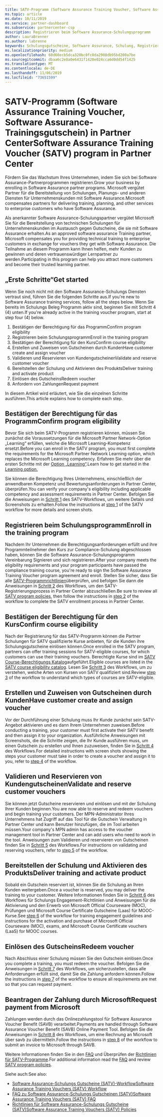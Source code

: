 ```yaml
---
title: SATV-Programm (Software Assurance Training Voucher, Software Assurance-Schulungsgutschein) in Partner Center | Partner Center
ms.topic: article
ms.date: 10/11/2019
ms.service: partner-dashboard
ms.subservice: partnercenter-csp
description: Registrieren beim Software Assurance-Schulungsprogramm
author: LauraBrenner
ms.author: labrenne
keywords: Schulungsgutscheine, Software Assurance, Schulung, Registrieren bei SATV, SATV
ms.localizationpriority: medium
ms.openlocfilehash: 60d60ecb5dca320bc0fc0da2908db95bd200a7be
ms.sourcegitcommit: dbaa6c2e8a0e6431f1420e024cca6d0dd54f1425
ms.translationtype: MT
ms.contentlocale: de-DE
ms.lasthandoff: 11/06/2019
ms.locfileid: "73651599"
---
```

# <a name="software-assurance-training-voucher-satv-program-in-partner-center"></a><span data-ttu-id="a566e-104">SATV-Programm (Software Assurance Training Voucher, Software Assurance-Trainingsgutschein) in Partner Center</span><span class="sxs-lookup"><span data-stu-id="a566e-104">Software Assurance Training Voucher (SATV) program in Partner Center</span></span>

<span data-ttu-id="a566e-105">Fördern Sie das Wachstum Ihres Unternehmen, indem Sie sich bei Software Assurance-Partnerprogrammen registrieren.</span><span class="sxs-lookup"><span data-stu-id="a566e-105">Grow your business by enrolling in Software Assurance partner programs.</span></span> <span data-ttu-id="a566e-106">Microsoft vergütet Partner für die Bereitstellung von Schulungen, Planungs- und anderen Diensten für Unternehmenskunden mit Software Assurance.</span><span class="sxs-lookup"><span data-stu-id="a566e-106">Microsoft compensates partners for delivering training, planning, and other services to enterprise customers who have Software Assurance.</span></span> 

<span data-ttu-id="a566e-107">Als anerkannter Software Assurance-Schulungspartner vergütet Microsoft Sie für die Bereitstellung von technischen Schulungen für Unternehmenskunden im Austausch gegen Gutscheine, die sie mit Software Assurance erhalten.</span><span class="sxs-lookup"><span data-stu-id="a566e-107">As an approved software assurance Training partner, Microsoft compensates you for providing technical training to enterprise customers in exchange for vouchers they get with Software Assurance.</span></span> <span data-ttu-id="a566e-108">Die Teilnahme an diesem Programm kann Ihnen helfen, mehr Kunden zu gewinnen und deren vertrauenswürdiger Lernpartner zu werden.</span><span class="sxs-lookup"><span data-stu-id="a566e-108">Participating in this program can help you attract more customers and become their trusted learning partner.</span></span>

## <a name="get-started"></a><span data-ttu-id="a566e-109">„Erste Schritte“</span><span class="sxs-lookup"><span data-stu-id="a566e-109">Get started</span></span>

<span data-ttu-id="a566e-110">Wenn Sie noch nicht mit den Software Assurance-Schulungs Diensten vertraut sind, führen Sie die folgenden Schritte aus.</span><span class="sxs-lookup"><span data-stu-id="a566e-110">If you're new to Software Assurance training services, follow all the steps below.</span></span> <span data-ttu-id="a566e-111">Wenn Sie bereits im Schulungs Beleg Programm aktiv sind, beginnen Sie mit Schritt 4 (4) unten.</span><span class="sxs-lookup"><span data-stu-id="a566e-111">If you're already active in the training voucher program, start at step four (4) below.</span></span> 

1. <span data-ttu-id="a566e-112">Bestätigen der Berechtigung für das Programm</span><span class="sxs-lookup"><span data-stu-id="a566e-112">Confirm program eligibility</span></span>
2. <span data-ttu-id="a566e-113">Registrieren beim Schulungsprogramm</span><span class="sxs-lookup"><span data-stu-id="a566e-113">Enroll in the training program</span></span>
3. <span data-ttu-id="a566e-114">Bestätigen der Berechtigung für den Kurs</span><span class="sxs-lookup"><span data-stu-id="a566e-114">Confirm course eligibility</span></span>
4. <span data-ttu-id="a566e-115">Erstellen und Zuweisen von Gutscheinen durch Kunden</span><span class="sxs-lookup"><span data-stu-id="a566e-115">Have customer create and assign voucher</span></span>
5. <span data-ttu-id="a566e-116">Validieren und Reservieren von Kundengutscheinen</span><span class="sxs-lookup"><span data-stu-id="a566e-116">Validate and reserve customer voucher</span></span>
6. <span data-ttu-id="a566e-117">Bereitstellen der Schulung und Aktivieren des Produkts</span><span class="sxs-lookup"><span data-stu-id="a566e-117">Deliver training and activate product</span></span>
7. <span data-ttu-id="a566e-118">Einlösen des Gutscheins</span><span class="sxs-lookup"><span data-stu-id="a566e-118">Redeem voucher</span></span>
8. <span data-ttu-id="a566e-119">Anfordern von Zahlungen</span><span class="sxs-lookup"><span data-stu-id="a566e-119">Request payment</span></span>

<span data-ttu-id="a566e-120">In diesem Artikel wird erläutert, wie Sie die einzelnen Schritte ausführen.</span><span class="sxs-lookup"><span data-stu-id="a566e-120">This article explains how to complete each step.</span></span>

## <a name="confirm-program-eligibility"></a><span data-ttu-id="a566e-121">Bestätigen der Berechtigung für das Programm</span><span class="sxs-lookup"><span data-stu-id="a566e-121">Confirm program eligibility</span></span>

<span data-ttu-id="a566e-122">Bevor Sie sich beim SATV-Programm registrieren können, müssen Sie zunächst die Voraussetzungen für die Microsoft Partner Network-Option „Learning“ erfüllen, welche die Microsoft Learning-Kompetenz ersetzt.</span><span class="sxs-lookup"><span data-stu-id="a566e-122">Before you can enroll in the SATV program, you must first complete the requirements for the Microsoft Partner Network Learning option, which replaces the Microsoft Learning competency.</span></span> <span data-ttu-id="a566e-123">Erfahren Sie mehr über die ersten Schritte mit der [Option „Learning“](https://partner.microsoft.com/membership/learning-partners).</span><span class="sxs-lookup"><span data-stu-id="a566e-123">Learn how to get started in the [Learning option.](https://partner.microsoft.com/membership/learning-partners)</span></span>

<span data-ttu-id="a566e-124">Sie können die Berechtigung Ihres Unternehmens, einschließlich der anwendbaren Kompetenz und Bewertungsanforderungen in Partner Center, überprüfen.</span><span class="sxs-lookup"><span data-stu-id="a566e-124">You can verify your company's eligibility including applicable competency and assessment requirements in Partner Center.</span></span> <span data-ttu-id="a566e-125">Befolgen Sie die Anweisungen in [Schritt 1](https://query.prod.cms.rt.microsoft.com/cms/api/am/binary/RE3krfK) des SATV-Workflows, um weitere Details und Screenshots zu erhalten.</span><span class="sxs-lookup"><span data-stu-id="a566e-125">Follow the instructions at [step 1](https://query.prod.cms.rt.microsoft.com/cms/api/am/binary/RE3krfK) of the SATV workflow for more details and screen shots.</span></span>

## <a name="enroll-in-the-training-program"></a><span data-ttu-id="a566e-126">Registrieren beim Schulungsprogramm</span><span class="sxs-lookup"><span data-stu-id="a566e-126">Enroll in the training program</span></span>

<span data-ttu-id="a566e-127">Nachdem Ihr Unternehmen die Berechtigungsanforderungen erfüllt und ihre Programmteilnehmer den Kurs zur Compliance-Schulung abgeschlossen haben, können Sie die Software Assurance-Schulungsprogramm Vereinbarung Signieren und sich registrieren.</span><span class="sxs-lookup"><span data-stu-id="a566e-127">After your company meets the eligibility requirements and your program participants have passed the compliance training course, you're ready to sign the Software Assurance Training Voucher program agreement and enroll.</span></span> <span data-ttu-id="a566e-128">Stellen Sie sicher, dass Sie alle [SATV-Programmrichtlinien](https://query.prod.cms.rt.microsoft.com/cms/api/am/binary/RE3koEP)überprüfen, und befolgen Sie dann die Anweisungen in [Schritt 2](https://query.prod.cms.rt.microsoft.com/cms/api/am/binary/RE3krfK) des Workflows, um den SATV-Registrierungsprozess in Partner Center abzuschließen.</span><span class="sxs-lookup"><span data-stu-id="a566e-128">Be sure to review all [SATV program policies](https://query.prod.cms.rt.microsoft.com/cms/api/am/binary/RE3koEP), then follow the instructions in [step 2](https://query.prod.cms.rt.microsoft.com/cms/api/am/binary/RE3krfK) of the workflow to complete the SATV enrollment process in Partner Center.</span></span>   


## <a name="confirm-course-eligibility"></a><span data-ttu-id="a566e-129">Bestätigen der Berechtigung für den Kurs</span><span class="sxs-lookup"><span data-stu-id="a566e-129">Confirm course eligibility</span></span>
<span data-ttu-id="a566e-130">Nach der Registrierung für das SATV-Programm können die Partner Schulungen für SATV qualifizierte Kurse anbieten, für die Kunden ihre Schulungsgutscheine einlösen können.</span><span class="sxs-lookup"><span data-stu-id="a566e-130">Once enrolled in the SATV program, partners can offer training sessions for SATV-eligible courses, for which customers can use their training vouchers.</span></span> <span data-ttu-id="a566e-131">Berechtigte Kurse sind im [SATV Course-Berechtigungs Katalog](http://savl-catalog.microsoft.com/)aufgeführt.</span><span class="sxs-lookup"><span data-stu-id="a566e-131">Eligible courses are listed in the [SATV course eligibility catalog](http://savl-catalog.microsoft.com/).</span></span> <span data-ttu-id="a566e-132">Lesen Sie [Schritt 3](https://query.prod.cms.rt.microsoft.com/cms/api/am/binary/RE3krfK) des Workflows, um zu verstehen, welche Arten von Kursen von SATV qualifiziert sind.</span><span class="sxs-lookup"><span data-stu-id="a566e-132">Review [step 3](https://query.prod.cms.rt.microsoft.com/cms/api/am/binary/RE3krfK) of the workflow to understand which types of courses are SATV-eligible.</span></span>

## <a name="have-customer-create-and-assign-voucher"></a><span data-ttu-id="a566e-133">Erstellen und Zuweisen von Gutscheinen durch Kunden</span><span class="sxs-lookup"><span data-stu-id="a566e-133">Have customer create and assign voucher</span></span>

<span data-ttu-id="a566e-134">Vor der Durchführung einer Schulung muss Ihr Kunde zunächst sein SATV-Angebot aktivieren und es dann Ihrem Unternehmen zuweisen.</span><span class="sxs-lookup"><span data-stu-id="a566e-134">Before conducting a training, your customer must first activate their SATV benefit and then assign it to your organization.</span></span> <span data-ttu-id="a566e-135">Ausführliche Anweisungen mit Screenshots, die die Schritte zeigen, die Ihr Kunde ausführen muss, um einen Gutschein zu erstellen und Ihnen zuzuweisen, finden Sie in [Schritt 4](https://query.prod.cms.rt.microsoft.com/cms/api/am/binary/RE3krfK) des Workflows.</span><span class="sxs-lookup"><span data-stu-id="a566e-135">For detailed instructions with screen shots showing the steps your customer must take in order to create a voucher and assign it to you, refer to [step 4](https://query.prod.cms.rt.microsoft.com/cms/api/am/binary/RE3krfK) of the workflow.</span></span>

## <a name="validate-and-reserve-customer-vouchers"></a><span data-ttu-id="a566e-136">Validieren und Reservieren von Kundengutscheinen</span><span class="sxs-lookup"><span data-stu-id="a566e-136">Validate and reserve customer vouchers</span></span>

<span data-ttu-id="a566e-137">Sie können jetzt Gutscheine reservieren und einlösen und mit der Schulung Ihrer Kunden beginnen.</span><span class="sxs-lookup"><span data-stu-id="a566e-137">You are now able to reserve and redeem vouchers and begin training your customers.</span></span> <span data-ttu-id="a566e-138">Der MPN-Administrator Ihres Unternehmens hat Zugriff auf das Tool für die Gutschein Verwaltung in Partner Center und kann Benutzer hinzufügen, die im Tool arbeiten müssen.</span><span class="sxs-lookup"><span data-stu-id="a566e-138">Your company's MPN admin has access to the voucher management tool in Partner Center and can add users who need to work in the tool.</span></span> <span data-ttu-id="a566e-139">Anweisungen zum Validieren und reservieren von Gutscheinen finden Sie in [Schritt 5](https://query.prod.cms.rt.microsoft.com/cms/api/am/binary/RE3krfK) des Workflows.</span><span class="sxs-lookup"><span data-stu-id="a566e-139">For instructions on validating and reserving vouchers, refer to [step 5](https://query.prod.cms.rt.microsoft.com/cms/api/am/binary/RE3krfK) of the workflow.</span></span>

## <a name="deliver-training-and-activate-product"></a><span data-ttu-id="a566e-140">Bereitstellen der Schulung und Aktivieren des Produkts</span><span class="sxs-lookup"><span data-stu-id="a566e-140">Deliver training and activate product</span></span>

<span data-ttu-id="a566e-141">Sobald ein Gutschein reserviert ist, können Sie die Schulung an Ihren Kunden weitergeben.</span><span class="sxs-lookup"><span data-stu-id="a566e-141">Once a voucher is reserved, you may deliver the training to your customer.</span></span> <span data-ttu-id="a566e-142">Weitere Informationen finden Sie in [Schritt 6](https://query.prod.cms.rt.microsoft.com/cms/api/am/binary/RE3krfK) des Workflows für Schulungs Engagement-Richtlinien und Anweisungen für die Aktivierung und den Erwerb von Microsoft Official Courseware (MOC), Prüfungen und Microsoft Course Certificate Gutscheine (Laas) für MOOC-Kurse.</span><span class="sxs-lookup"><span data-stu-id="a566e-142">See [step 6](https://query.prod.cms.rt.microsoft.com/cms/api/am/binary/RE3krfK) of the workflow for training engagement guidelines and instructions for the activation and purchase of Microsoft Official Courseware (MOC), exams, and Microsoft Course Certificate vouchers (LaaS) for MOOC courses.</span></span>

## <a name="redeem-voucher"></a><span data-ttu-id="a566e-143">Einlösen des Gutscheins</span><span class="sxs-lookup"><span data-stu-id="a566e-143">Redeem voucher</span></span>

<span data-ttu-id="a566e-144">Nach Abschluss einer Schulung müssen Sie den Gutschein einlösen.</span><span class="sxs-lookup"><span data-stu-id="a566e-144">Once you complete a training, you must redeem the voucher.</span></span> <span data-ttu-id="a566e-145">Befolgen Sie die Anweisungen in [Schritt 7](https://query.prod.cms.rt.microsoft.com/cms/api/am/binary/RE3krfK) des Workflows, um sicherzustellen, dass alle Anforderungen erfüllt sind, damit Sie die Zahlung anfordern können.</span><span class="sxs-lookup"><span data-stu-id="a566e-145">Follow the instructions in [step 7](https://query.prod.cms.rt.microsoft.com/cms/api/am/binary/RE3krfK) of the workflow to ensure all requirements are met so that you can request payment.</span></span> 


## <a name="request-payment-from-microsoft"></a><span data-ttu-id="a566e-146">Beantragen der Zahlung durch Microsoft</span><span class="sxs-lookup"><span data-stu-id="a566e-146">Request payment from Microsoft</span></span>

<span data-ttu-id="a566e-147">Zahlungen werden durch das Onlinezahlungstool für Software Assurance Voucher Benefit (SAVB) verarbeitet.</span><span class="sxs-lookup"><span data-stu-id="a566e-147">Payments are handled through Software Assurance Voucher Benefit (SAVB) Online Payment Tool.</span></span> <span data-ttu-id="a566e-148">Befolgen Sie die Anweisungen in [Schritt 8](https://query.prod.cms.rt.microsoft.com/cms/api/am/binary/RE3krfK) des Workflows, um eine Rechnung an Microsoft über savb zu übermitteln.</span><span class="sxs-lookup"><span data-stu-id="a566e-148">Follow the instructions in [step 8](https://query.prod.cms.rt.microsoft.com/cms/api/am/binary/RE3krfK) of the workflow to submit an invoice to Microsoft through SAVB.</span></span> 

<span data-ttu-id="a566e-149">Weitere Informationen finden Sie in den [FAQ](https://query.prod.cms.rt.microsoft.com/cms/api/am/binary/RE3kz5o) und Überprüfen der [Richtlinien für SATV-Programme](https://query.prod.cms.rt.microsoft.com/cms/api/am/binary/RE3koEP).</span><span class="sxs-lookup"><span data-stu-id="a566e-149">For additional information read the [FAQ](https://query.prod.cms.rt.microsoft.com/cms/api/am/binary/RE3kz5o) and review [SATV program policies](https://query.prod.cms.rt.microsoft.com/cms/api/am/binary/RE3koEP).</span></span>

<span data-ttu-id="a566e-150">Siehe auch:</span><span class="sxs-lookup"><span data-stu-id="a566e-150">See also:</span></span>

- [<span data-ttu-id="a566e-151">Software Assurance-Schulungs Gutscheine (SATV)-Workflow</span><span class="sxs-lookup"><span data-stu-id="a566e-151">Software Assurance Training Vouchers (SATV) Workflow</span></span>](https://query.prod.cms.rt.microsoft.com/cms/api/am/binary/RE3krfK)
- [<span data-ttu-id="a566e-152">FAQ zu Software Assurance-Schulungs Gutscheinen (SATV)</span><span class="sxs-lookup"><span data-stu-id="a566e-152">Software Assurance Training Vouchers (SATV) FAQ</span></span>](https://query.prod.cms.rt.microsoft.com/cms/api/am/binary/RE3kz5o)
- [<span data-ttu-id="a566e-153">Richtlinien für Software Assurance-Schulungs Gutscheine (SATV)</span><span class="sxs-lookup"><span data-stu-id="a566e-153">Software Assurance Training Vouchers (SATV) Policies</span></span>](https://query.prod.cms.rt.microsoft.com/cms/api/am/binary/RE3koEP)